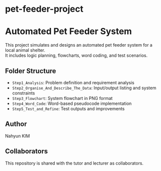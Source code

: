 # pet-feeder-project
# Automated Pet Feeder System

This project simulates and designs an automated pet feeder system for a local animal shelter.  
It includes logic planning, flowcharts, word coding, and test scenarios.

## Folder Structure
- `Step1_Analysis`: Problem definition and requirement analysis
- `Step2_Organise_And_Describe_The_Data`: Input/output listing and system constraints
- `Step3_Flowchart`: System flowchart in PNG format
- `Step4_Word_Code`: Word-based pseudocode implementation
- `Step5_Test_and_Refine`: Test outputs and improvements

## Author
Nahyun KIM

## Collaborators
This repository is shared with the tutor and lecturer as collaborators.
